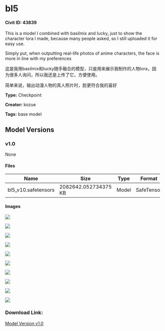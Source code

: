 # bl5

#### Civit ID: 43839

<p>This is a model I combined with basilmix and lucky, just to show the character lora I made, because many people asked, so I still uploaded it for easy use.</p><p>Simply put, when outputting real-life photos of anime characters, the face is more in line with my preferences</p><p></p><p>这是我用basilmix和lucky随手融合的模型，只是用来展示我制作的人物lora，因为很多人询问，所以我还是上传了它，方便使用。</p><p>简单来说，输出动漫人物的真人照片时，脸更符合我的喜好</p>

**Type:** Checkpoint

**Creator:** kozue

**Tags:** base model

## Model Versions

### v1.0

None

#### Files

| Name | Size | Type | Format | Download Url | AutoV1 | AutoV2 | SHA256 | CRC32 | BLAKE3 |
| --- | --- | --- | --- | --- | --- | --- | --- | --- | --- |
| bl5_v10.safetensors | 2082642.052734375 KB | Model | SafeTensor | https://civitai.com/api/download/models/48477 | 432CE054 | 9733257D1C | 9733257D1C52FC7847EB633CEAB3DB2DAC600963C639D0208E8A727DAD77A824 | F84A9732 | 70C589043B5B80A6117D7C211ABDF239D9B62B591C1C597FE2470C72BDB7B71A |

#### Images

<p><img src="https://image.civitai.com/xG1nkqKTMzGDvpLrqFT7WA/0fa4a01e-d6c6-438f-f109-411dbcec6700/width=450/520769.jpeg" /></p>

<p><img src="https://image.civitai.com/xG1nkqKTMzGDvpLrqFT7WA/cf8f4d5e-5c59-4148-62d7-e3e81d948b00/width=450/520783.jpeg" /></p>

<p><img src="https://image.civitai.com/xG1nkqKTMzGDvpLrqFT7WA/ff947491-be18-471d-fc6d-90e1c2dbde00/width=450/520790.jpeg" /></p>

<p><img src="https://image.civitai.com/xG1nkqKTMzGDvpLrqFT7WA/e110c729-fc9b-4d85-5d5c-bbca14814500/width=450/520792.jpeg" /></p>

<p><img src="https://image.civitai.com/xG1nkqKTMzGDvpLrqFT7WA/2f7356e4-d94d-48d2-6656-ce69a89c0f00/width=450/520785.jpeg" /></p>

<p><img src="https://image.civitai.com/xG1nkqKTMzGDvpLrqFT7WA/5d13d839-818c-4ebf-19e9-d6123bbe3900/width=450/520772.jpeg" /></p>

<p><img src="https://image.civitai.com/xG1nkqKTMzGDvpLrqFT7WA/1e6cb980-add2-4012-fef5-ad5f4945a000/width=450/520804.jpeg" /></p>

<p><img src="https://image.civitai.com/xG1nkqKTMzGDvpLrqFT7WA/a664d8ef-cee6-452b-ece4-eb209d9d3600/width=450/520806.jpeg" /></p>

<p><img src="https://image.civitai.com/xG1nkqKTMzGDvpLrqFT7WA/4ec4854b-4f54-4e02-99da-dc33d000df00/width=450/520810.jpeg" /></p>

<p><img src="https://image.civitai.com/xG1nkqKTMzGDvpLrqFT7WA/8b4ce976-51b6-4e8d-3e1b-5cb8be0ec700/width=450/520817.jpeg" /></p>

### Download Link:

[Model Version v1.0](https://civitai.com/api/download/models/48477)


